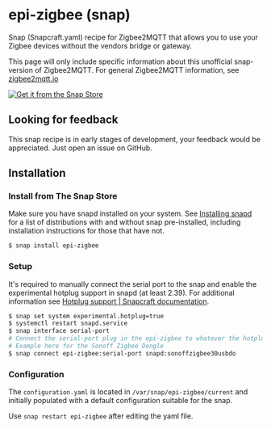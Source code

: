 # epi-zigbee (snap)

Snap (Snapcraft.yaml) recipe for Zigbee2MQTT that allows you to use your Zigbee devices without the vendors bridge or gateway.

This page will only include specific information about this unofficial snap-version of Zigbee2MQTT. For general Zigbee2MQTT information, see [zigbee2mqtt.io](https://www.zigbee2mqtt.io/)

[![Get it from the Snap Store](https://snapcraft.io/static/images/badges/en/snap-store-black.svg)](https://snapcraft.io/janlochi-zigbee2mqtt)

## Looking for feedback

This snap recipe is in early stages of development, your feedback would be appreciated. Just open an issue on GitHub.

## Installation
### Install from The Snap Store

Make sure you have snapd installed on your system. See [Installing snapd](https://snapcraft.io/docs/installing-snapd) for a list of distributions with and without snap pre-installed, including installation instructions for those that have not.

```bash
$ snap install epi-zigbee
```

### Setup

It's required to manually connect the serial port to the snap and enable the experimental hotplug support in snapd (at least 2.39). For additional information see [Hotplug support | Snapcraft documentation](https://snapcraft.io/docs/hotplug-support).

```bash
$ snap set system experimental.hotplug=true
$ systemctl restart snapd.service
$ snap interface serial-port
# Connect the serial-port plug in the epi-zigbee to whatever the hotplugged slot name is
# Example here for the Sonoff Zigbee Dongle
$ snap connect epi-zigbee:serial-port snapd:sonoffzigbee30usbdo
```

### Configuration

The `configuration.yaml` is located in `/var/snap/epi-zigbee/current` and initially populated with a default configuration suitable for the snap.

Use `snap restart epi-zigbee` after editing the yaml file.
